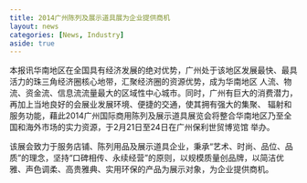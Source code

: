 ```yaml
---
title: 2014广州陈列及展示道具展为企业提供商机
layout: news
categories: [News, Industry]
aside: true
---
```


本报讯华南地区在全国具有经济发展的绝对优势，广州处于该地区发展最快、最具活力的珠三角经济圈核心地带，汇聚经济圈的资源优势，成为华南地区 人流、物流、资金流、信息流流量最大的区域性中心城市。同时，广州有巨大的消费潜力，再加上当地良好的会展业发展环境、便捷的交通，使其拥有强大的集聚、 辐射和服务功能，藉此2014广州国际商用陈列及展示道具展览会将整合华南地区乃至全国和海外市场的实力资源，于2月21日至24日在广州保利世贸博览馆 举办。

该展会致力于服务店铺、陈列用品及展示道具企业，秉承“艺术、时尚、品位、品质”的理念，坚持“口碑相传、永续经营”的原则，以规模质量创品牌，以简洁优雅、声色调柔、高贵雅典、实用环保的产品为展示对象，为企业提供商机。
